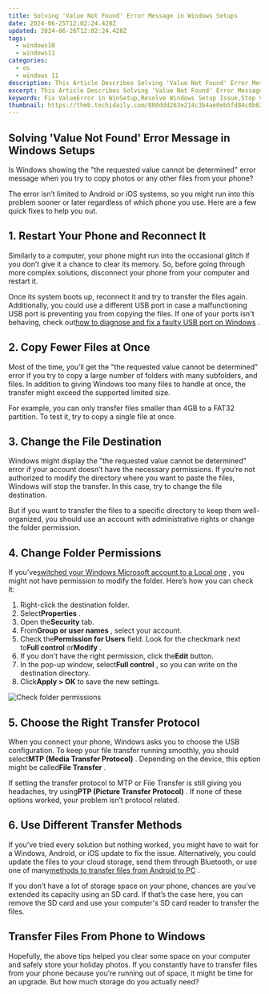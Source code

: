 ```yaml
---
title: Solving 'Value Not Found' Error Message in Windows Setups
date: 2024-06-25T12:02:24.428Z
updated: 2024-06-26T12:02:24.428Z
tags:
  - windows10
  - windows11
categories:
  - os
  - windows 11
description: This Article Describes Solving 'Value Not Found' Error Message in Windows Setups
excerpt: This Article Describes Solving 'Value Not Found' Error Message in Windows Setups
keywords: Fix ValueError in WinSetup,Resolve Windows Setup Issue,Stop ValueNotFound in OS Install,Eliminate Setup Error Code,Cure WinSetValueNotFound,Tackle Windows Error MSFT00X,Correct Missing Value in WinOS
thumbnail: https://thmb.techidaily.com/880ddd263e214c3b4ae0eb5fd84c0b63be50232aa4ce3a994c19ff834b47aa92.jpg
---
```


## Solving 'Value Not Found' Error Message in Windows Setups

 Is Windows showing the "the requested value cannot be determined" error message when you try to copy photos or any other files from your phone?

 The error isn’t limited to Android or iOS systems, so you might run into this problem sooner or later regardless of which phone you use. Here are a few quick fixes to help you out.

## 1\. Restart Your Phone and Reconnect It

 Similarly to a computer, your phone might run into the occasional glitch if you don’t give it a chance to clear its memory. So, before going through more complex solutions, disconnect your phone from your computer and restart it.

 Once its system boots up, reconnect it and try to transfer the files again. Additionally, you could use a different USB port in case a malfunctioning USB port is preventing you from copying the files. If one of your ports isn't behaving, check out[how to diagnose and fix a faulty USB port on Windows](https://www.makeuseof.com/tag/dead-usb-port-heres-how-to-diagnose-and-fix-it/) .

## 2\. Copy Fewer Files at Once

 Most of the time, you’ll get the "the requested value cannot be determined" error if you try to copy a large number of folders with many subfolders, and files. In addition to giving Windows too many files to handle at once, the transfer might exceed the supported limited size.

 For example, you can only transfer files smaller than 4GB to a FAT32 partition. To test it, try to copy a single file at once.

## 3\. Change the File Destination

 Windows might display the "the requested value cannot be determined" error if your account doesn’t have the necessary permissions. If you’re not authorized to modify the directory where you want to paste the files, Windows will stop the transfer. In this case, try to change the file destination.

 But if you want to transfer the files to a specific directory to keep them well-organized, you should use an account with administrative rights or change the folder permission.

## 4\. Change Folder Permissions

 If you’ve[switched your Windows Microsoft account to a Local one](https://www.makeuseof.com/how-to-switch-windows-from-microsoft-account-to-local-account/) , you might not have permission to modify the folder. Here’s how you can check it:

1. Right-click the destination folder.
2. Select**Properties** .
3. Open the**Security** tab.
4. From**Group or user names** , select your account.
5. Check the**Permission for Users** field. Look for the checkmark next to**Full control** or**Modify** .
6. If you don’t have the right permission, click the**Edit** button.
7. In the pop-up window, select**Full control** , so you can write on the destination directory.
8. Click**Apply > OK** to save the new settings.

![Check folder permissions](https://static1.makeuseofimages.com/wordpress/wp-content/uploads/2023/02/folder-permissions.jpg)

## 5\. Choose the Right Transfer Protocol

 When you connect your phone, Windows asks you to choose the USB configuration. To keep your file transfer running smoothly, you should select**MTP (Media Transfer Protocol)** . Depending on the device, this option might be called**File Transfer** .

 If setting the transfer protocol to MTP or File Transfer is still giving you headaches, try using**PTP (Picture Transfer Protocol)** . If none of these options worked, your problem isn’t protocol related.

## 6\. Use Different Transfer Methods

 If you’ve tried every solution but nothing worked, you might have to wait for a Windows, Android, or iOS update to fix the issue. Alternatively, you could update the files to your cloud storage, send them through Bluetooth, or use one of many[methods to transfer files from Android to PC](https://www.makeuseof.com/tag/transfer-files-android-pc/) .

 If you don’t have a lot of storage space on your phone, chances are you’ve extended its capacity using an SD card. If that’s the case here, you can remove the SD card and use your computer's SD card reader to transfer the files.

## Transfer Files From Phone to Windows

 Hopefully, the above tips helped you clear some space on your computer and safely store your holiday photos. If you constantly have to transfer files from your phone because you’re running out of space, it might be time for an upgrade. But how much storage do you actually need?


<ins class="adsbygoogle"
     style="display:block"
     data-ad-format="autorelaxed"
     data-ad-client="ca-pub-7571918770474297"
     data-ad-slot="1223367746"></ins>



<ins class="adsbygoogle"
     style="display:block"
     data-ad-client="ca-pub-7571918770474297"
     data-ad-slot="8358498916"
     data-ad-format="auto"
     data-full-width-responsive="true"></ins>


